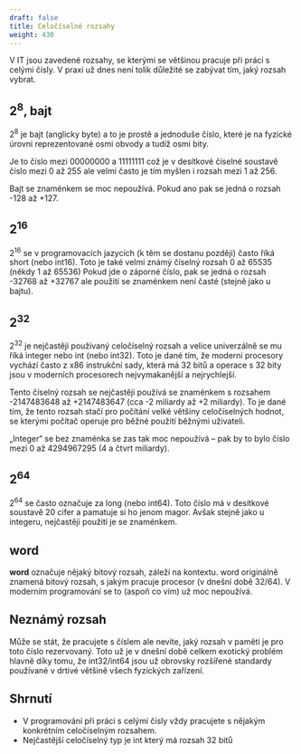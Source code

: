 ```yaml
---
draft: false
title: Celočíselné rozsahy
weight: 430
---
```


V IT jsou zavedené rozsahy, se kterými se většinou pracuje při práci s celými čísly. V praxi už dnes není tolik důležité se zabývat tím, jaký rozsah vybrat.

## 2<sup>8</sup>, bajt

2<sup>8</sup> je bajt (anglicky byte) a to je prostě a jednoduše číslo, které je na fyzické úrovni reprezentované osmi obvody a tudíž osmi bity.

Je to číslo mezi 00000000 a 11111111 což je v desítkové číselné soustavě číslo mezi 0 až 255 ale velmi často je tím myšlen i rozsah mezi 1 až 256.

Bajt se znaménkem se moc nepoužívá. Pokud ano pak se jedná o rozsah -128 až +127.

## 2<sup>16</sup>

2<sup>16</sup> se v programovacích jazycích (k těm se dostanu později) často říká short (nebo int16).
Toto je také velmi známý číselný rozsah 0 až 65535 (někdy 1 až 65536)
Pokud jde o záporné číslo, pak se jedná o rozsah -32768 až +32767 ale použití se znaménkem není časté (stejně jako u bajtu).

## 2<sup>32</sup>

2<sup>32</sup> je nejčastěji používaný celočíselný rozsah a velice univerzálně se mu říká integer nebo int (nebo int32). Toto je dané tím, že moderní procesory vychází často z x86 instrukční sady, která má 32 bitů a operace s 32 bity jsou v moderních procesorech nejvymakanější a nejrychlejší.

Tento číselný rozsah se nejčastěji používá se znaménkem s rozsahem -2147483648 až +2147483647 (cca -2 miliardy až +2 miliardy). To je dané tím, že tento rozsah stačí pro počítání velké většiny celočíselných hodnot, se kterými počítač operuje pro běžné použití běžnými uživateli.

„Integer“ se bez znaménka se zas tak moc nepoužívá – pak by to bylo číslo mezi 0 až 4294967295 (4 a čtvrt miliardy).

## 2<sup>64</sup>

2<sup>64</sup> se často označuje za long (nebo int64). Toto číslo má v desítkové soustavě 20 cifer a pamatuje si ho jenom magor. Avšak stejně jako u integeru, nejčastěji použití je se znaménkem.

## word

**word** označuje nějaký bitový rozsah, záleží na kontextu. word originálně znamená bitový rozsah, s jakým pracuje procesor (v dnešní době 32/64). V moderním programování se to (aspoň co vím) už moc nepoužívá.

## Neznámý rozsah

Může se stát, že pracujete s číslem ale nevíte, jaký rozsah v paměti je pro toto číslo rezervovaný. Toto už je v dnešní době celkem exotický problém hlavně díky tomu, že int32/int64 jsou už obrovsky rozšířené standardy používané v drtivé většině všech fyzických zařízení.

## Shrnutí

- V programování při práci s celými čísly vždy pracujete s nějakým konkrétním celočíselným rozsahem.
- Nejčastější celočíselný typ je int který má rozsah 32 bitů
